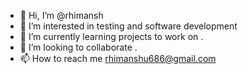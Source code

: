 - 👋 Hi, I’m @rhimansh
- 👀 I’m interested in testing and software development
- 🌱 I’m currently learning projects to work on .
- 💞️ I’m looking to collaborate .
- 📫 How to reach me rhimanshu686@gmail.com

<!---
rhimansh/rhimansh is a ✨ special ✨ repository because its `README.md` (this file) appears on your GitHub profile.
You can click the Preview link to take a look at your changes.
--->
